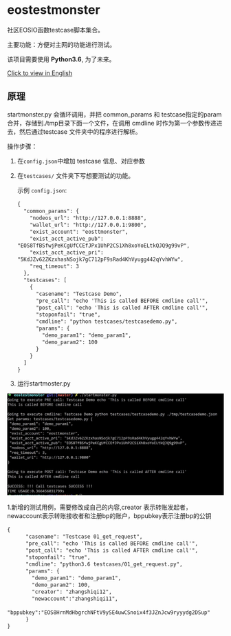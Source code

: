 # eostestmonster
社区EOSIO函数testcase脚本集合。

主要功能：方便对主网的功能进行测试。

该项目需要使用 **Python3.6**, 为了未来。

[Click to view in English](README.md)

## 原理

startmonster.py 会循环调用，并把 common_params 和 testcase指定的param合并，存储到./tmp目录下面一个文件，在调用 cmdline 时作为第一个参数传递进去，然后通过testcase 文件夹中的程序进行解析。

操作步骤：

1. 在`config.json`中增加 testcase 信息、对应参数

2. 在`testcases/` 文件夹下写想要测试的功能。

   示例 `config.json`:

   ```
   {
     "common_params": {
       "nodeos_url": "http://127.0.0.1:8888",
       "wallet_url": "http://127.0.0.1:9800",
       "exist_account": "eosttmonster",
       "exist_acct_active_pub": "EOS8TfBSfwjPeKCgUfCCEfJPx1UhP2CS1Xh8xoYoELtkQJQ9g99vP",
       "exist_acct_active_pri": "5KdJZv62ZKzxhasNSojk7gC712pF9sRad4KhVyugg442qYvhWYw",
       "req_timeout": 3
     },
     "testcases": [
       {
         "casename": "Testcase Demo",
         "pre_call": "echo 'This is called BEFORE cmdline call'",
         "post_call": "echo 'This is called AFTER cmdline call'",
         "stoponfail": "true",
         "cmdline": "python testcases/testcasedemo.py",
         "params": {
           "demo_param1": "demo_param1",
           "demo_param2": 100
         }
       }
     ]
   }
   ```

3. 运行startmoster.py

![image](./image/startmonster.png)

1.新增的测试用例，需要修改成自己的内容,creator 表示转账发起者，newaccount表示转账接收者和注册bp的账户，bppubkey表示注册bp的公钥
```
{
      "casename": "Testcase 01_get_request",
      "pre_call": "echo 'This is called BEFORE cmdline call'",
      "post_call": "echo 'This is called AFTER cmdline call'",
      "stoponfail": "true",
      "cmdline": "python3.6 testcases/01_get_request.py",
      "params": {
        "demo_param1": "demo_param1",
        "demo_param2": 100,
        "creator": "zhangshiqi12",
        "newaccount":"zhangshiqi11",
        "bppubkey":"EOS8HrnMdHbgrchNFtV9ySE4uwCSnoix4f3JZnJcw9ryyydg2DSup"
      }
}
```


